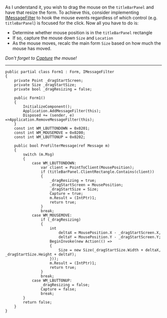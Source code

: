As I understand it, you wish to drag the mouse on the `titleBarPanel` and have that resize the form. To achieve this, consider implementing [IMessageFilter](https://learn.microsoft.com/en-us/dotnet/api/system.windows.forms.imessagefilter) to hook the mouse events regardless of which control (e.g. `titleBarPanel`) is focused for the click. Now all you have to do is:
- Determine whether mouse position is in the `titleBarPanel` rectangle
- If so, capture the mouse down `Size` and `Location`
- As the mouse moves, recalc the main form `Size` based on how much the mouse has moved.

*Don't forget to [Capture](https://learn.microsoft.com/en-us/dotnet/api/system.windows.forms.control.capture) the mouse!*
***

    public partial class Form1 : Form, IMessageFilter
    {
        private Point _dragStartScreen;
        private Size _dragStartSize;
        private bool _dragResizing = false;

        public Form1()
        {
            InitializeComponent();
            Application.AddMessageFilter(this);
            Disposed += (sender, e) =>Application.RemoveMessageFilter(this);
        }
        const int WM_LBUTTONDOWN = 0x0201; 
        const int WM_MOUSEMOVE = 0x0200;
        const int WM_LBUTTONUP = 0x0202;

        public bool PreFilterMessage(ref Message m)
        {
            switch (m.Msg)
            {
                case WM_LBUTTONDOWN:
                    var client = PointToClient(MousePosition);
                    if (titleBarPanel.ClientRectangle.Contains(client))
                    {
                        _dragResizing = true;
                        _dragStartScreen = MousePosition;
                        _dragStartSize = Size;
                        Capture = true;
                        m.Result = (IntPtr)1;
                        return true;
                    }
                    break;
                case WM_MOUSEMOVE:
                    if (_dragResizing)
                    {
                        int
                            deltaX = MousePosition.X - _dragStartScreen.X,
                            deltaY = MousePosition.Y - _dragStartScreen.Y;
                        BeginInvoke(new Action(() =>
                        {
                            Size = new Size(_dragStartSize.Width + deltaX, _dragStartSize.Height + deltaY);
                        }));
                        m.Result = (IntPtr)1;
                        return true;
                    }
                    break;
                case WM_LBUTTONUP:
                    _dragResizing = false;
                    Capture = false;
                    break;
            }
            return false;
        }
    }

